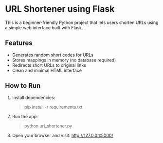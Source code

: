 # URL Shortener using Flask

This is a beginner-friendly Python project that lets users shorten URLs using a simple web interface built with Flask.

## Features
- Generates random short codes for URLs
- Stores mappings in memory (no database required)
- Redirects short URLs to original links
- Clean and minimal HTML interface

## How to Run

1. Install dependencies:
   > pip install -r requirements.txt
2. Run the app:
    > python url_shortener.py
3. Open your browser and visit: http://127.0.0.1:5000/